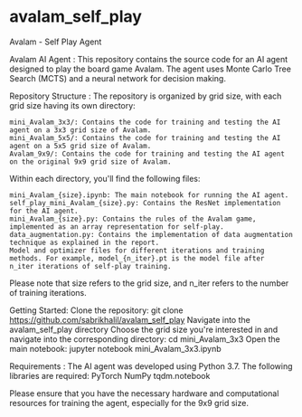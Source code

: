 # avalam_self_play
Avalam - Self Play Agent

Avalam AI Agent :
This repository contains the source code for an AI agent designed to play the board game Avalam.
The agent uses Monte Carlo Tree Search (MCTS) and a neural network for decision making.

Repository Structure :
The repository is organized by grid size, with each grid size having its own directory:

	mini_Avalam_3x3/: Contains the code for training and testing the AI agent on a 3x3 grid size of Avalam.
	mini_Avalam_5x5/: Contains the code for training and testing the AI agent on a 5x5 grid size of Avalam.
	Avalam_9x9/: Contains the code for training and testing the AI agent on the original 9x9 grid size of Avalam.

Within each directory, you'll find the following files:

	mini_Avalam_{size}.ipynb: The main notebook for running the AI agent.
	self_play_mini_Avalam_{size}.py: Contains the ResNet implementation for the AI agent.
	mini_Avalam_{size}.py: Contains the rules of the Avalam game, implemented as an array representation for self-play.
	data_augmentation.py: Contains the implementation of data augmentation technique as explained in the report.
	Model and optimizer files for different iterations and training methods. For example, model_{n_iter}.pt is the model file after 	n_iter iterations of self-play training.

Please note that size refers to the grid size, and n_iter refers to the number of training iterations.


Getting Started:
Clone the repository: git clone https://github.com/sabrikhalil/avalam_self_play
Navigate into the avalam_self_play directory 
Choose the grid size you're interested in and navigate into the corresponding directory: cd mini_Avalam_3x3
Open the main notebook: jupyter notebook mini_Avalam_3x3.ipynb


Requirements :
The AI agent was developed using Python 3.7. The following libraries are required:
	PyTorch
	NumPy
	tqdm.notebook

Please ensure that you have the necessary hardware and computational resources for training the agent, especially for the 9x9 grid size.

